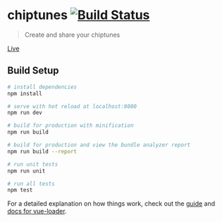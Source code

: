 # chiptunes [![Build Status](https://travis-ci.org/lex/chiptunes.svg?branch=master)](https://travis-ci.org/lex/chiptunes)

> Create and share your chiptunes

[Live](https://lex.github.io/chiptunes/)

## Build Setup

```bash
# install dependencies
npm install

# serve with hot reload at localhost:8080
npm run dev

# build for production with minification
npm run build

# build for production and view the bundle analyzer report
npm run build --report

# run unit tests
npm run unit

# run all tests
npm test
```

For a detailed explanation on how things work, check out the [guide](http://vuejs-templates.github.io/webpack/) and [docs for vue-loader](http://vuejs.github.io/vue-loader).

